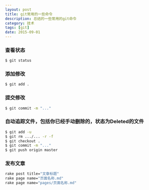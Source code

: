 ```yaml
---
layout: post
title: git常用的一些命令
description: 总结的一些常用的git命令
category: 技术
tags: [git]
date: 2015-09-01
---
```


### 查看状态

```bash
$ git status
```

### 添加修改

```bash
$ git add .
```

### 提交修改

```bash
$ git commit -m "..."
```
### 自动追踪文件，包括你已经手动删除的，状态为Deleted的文件

```bash
$ git add -u
$ git rm .../... -r -f
$ git checkout .
$ git commit -m "..."
$ git push origin master
```

### 发布文章

```bash
rake post title="文章标题"
rake page name="页面名称.md"
rake page name="pages/页面名称.md"
```